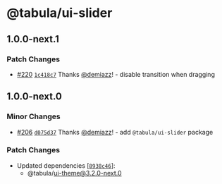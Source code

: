# @tabula/ui-slider

## 1.0.0-next.1

### Patch Changes

- [#220](https://github.com/ReTable/ui-kit/pull/220) [`1c418c7`](https://github.com/ReTable/ui-kit/commit/1c418c79342030ab971f7191b3027bd7226ee20d) Thanks [@demiazz](https://github.com/demiazz)! - disable transition when dragging

## 1.0.0-next.0

### Minor Changes

- [#206](https://github.com/ReTable/ui-kit/pull/206) [`d075d37`](https://github.com/ReTable/ui-kit/commit/d075d377ad307420ce902aae58c53e2aeb8edcb7) Thanks [@demiazz](https://github.com/demiazz)! - add `@tabula/ui-slider` package

### Patch Changes

- Updated dependencies [[`8938c46`](https://github.com/ReTable/ui-kit/commit/8938c463fc9f3b5436f78897c09f31307af88e5a)]:
  - @tabula/ui-theme@3.2.0-next.0
